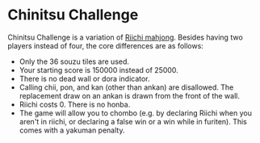 # Chinitsu Challenge

Chinitsu Challenge is a variation of [Riichi mahjong](riichi.md). Besides having two players instead of four, the core differences are as follows:

- Only the 36 souzu tiles are used.
- Your starting score is 150000 instead of 25000.
- There is no dead wall or dora indicator.
- Calling chii, pon, and kan (other than ankan) are disallowed. The replacement draw on an ankan is drawn from the front of the wall.
- Riichi costs 0. There is no honba.
- The game will allow you to chombo (e.g. by declaring Riichi when you aren't in riichi, or declaring a false win or a win while in furiten). This comes with a yakuman penalty.
